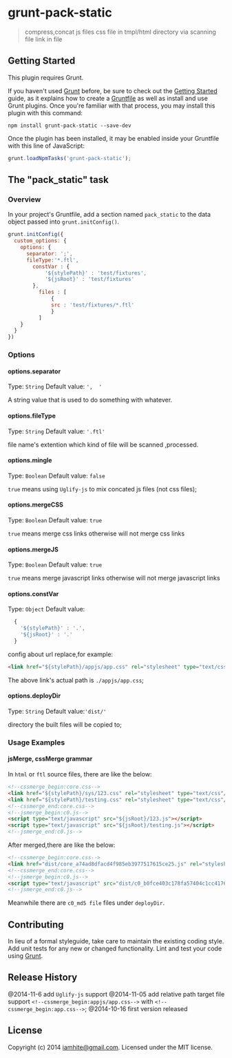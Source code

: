 # grunt-pack-static

> compress,concat js files css file in tmpl/html directory via scanning file link in file

## Getting Started
This plugin requires Grunt.

If you haven't used [Grunt](http://gruntjs.com/) before, be sure to check out the [Getting Started](http://gruntjs.com/getting-started) guide, as it explains how to create a [Gruntfile](http://gruntjs.com/sample-gruntfile) as well as install and use Grunt plugins. Once you're familiar with that process, you may install this plugin with this command:

```shell
npm install grunt-pack-static --save-dev
```

Once the plugin has been installed, it may be enabled inside your Gruntfile with this line of JavaScript:

```js
grunt.loadNpmTasks('grunt-pack-static');
```

## The "pack_static" task

### Overview
In your project's Gruntfile, add a section named `pack_static` to the data object passed into `grunt.initConfig()`.

```js
grunt.initConfig({
  custom_options: {
    options: {
      separator: ';',
      fileType:'*.ftl',
        constVar : {
            '${stylePath}' : 'test/fixtures',
            '${jsRoot}' : 'test/fixtures'
        },
          files : [
              {
              src : 'test/fixtures/*.ftl'
              }
          ]
    }
  }
})
```

### Options

#### options.separator
Type: `String`
Default value: `',  '`

A string value that is used to do something with whatever.

#### options.fileType
Type: `String`
Default value: `'.ftl'`

file name's extention which kind of file will be scanned ,processed. 

#### options.mingle
Type: `Boolean`
Default value: `false`

`true` means using `Uglify-js` to mix concated js files (not css files);
#### options.mergeCSS
Type: `Boolean`
Default value: `true`

`true` means merge css links otherwise will not merge css links
#### options.mergeJS
Type: `Boolean`
Default value: `true`

`true` means merge javascript links otherwise will not merge javascript links
#### options.constVar
Type: `Object`
Default value:
```javascript
  {
    '${stylePath}' : '.',
    '${jsRoot}' : '.'
  }
```

config about url replace,for example:
```html
<link href="${stylePath}/appjs/app.css" rel="stylesheet" type="text/css"/>
```

The above link's actual path is `./appjs/app.css`;
#### options.deployDir
Type: `String`
Default value:`'dist/'`

directory the built files will be copied to;

### Usage Examples

#### jsMerge, cssMerge grammar

In `html` or `ftl` source files, there are like the below:  

```html
<!--cssmerge_begin:core.css-->
<link href="${stylePath}/sys/123.css" rel="stylesheet" type="text/css"/>
<link href="${stylePath}/testing.css" rel="stylesheet" type="text/css"/>
<!--cssmerge_end:core.css-->
<!--jsmerge_begin:c0.js-->
<script type="text/javascript" src="${jsRoot}/123.js"></script>
<script type="text/javascript" src="${jsRoot}/testing.js"></script>
<!--jsmerge_end:c0.js-->
```

After merged,there are like the below:

```html
<!--cssmerge_begin:core.css-->
<link href="dist/core_a74ad8dfacd4f985eb3977517615ce25.js" rel="stylesheet" type="text/css"/>
<!--cssmerge_end:core.css-->
<!--jsmerge_begin:c0.js-->
<script type="text/javascript" src="dist/c0_b0fce403c178fa57404c1cc4176547a8.js"></script>
<!--jsmerge_end:c0.js-->
```
Meanwhile there are `c0_md5 file` files under `deployDir`.

## Contributing
In lieu of a formal styleguide, take care to maintain the existing coding style. Add unit tests for any new or changed functionality. Lint and test your code using [Grunt](http://gruntjs.com/).

## Release History
@2014-11-6 add `Uglify-js` support
@2014-11-05 add relative path  target file support `<!--cssmerge_begin:appjs/app.css-->` with `<!--cssmerge_begin:app.css-->`;
@2014-10-16 first version released

## License
Copyright (c) 2014 iamhite@gmail.com. Licensed under the MIT license.
